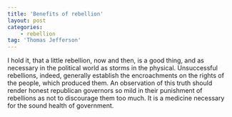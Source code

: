 ```yaml
---
title: 'Benefits of rebellion'
layout: post
categories:
    - rebellion
tag: 'Thomas Jefferson'
---
```


I hold it, that a little rebellion, now and then, is a good thing, and as necessary in the political world as storms in the physical. Unsuccessful rebellions, indeed, generally establish the encroachments on the rights of the people, which produced them. An observation of this truth should render honest republican governors so mild in their punishment of rebellions as not to discourage them too much. It is a medicine necessary for the sound health of government.
